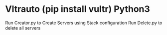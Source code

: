 # Vltrauto   (pip install vultr) Python3
Run Creator.py to Create Servers using Stack configuration
Run Delete.py  to delete all servers 
